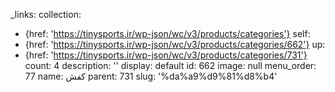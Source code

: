 _links:
  collection:
  - {href: 'https://tinysports.ir/wp-json/wc/v3/products/categories'}
  self:
  - {href: 'https://tinysports.ir/wp-json/wc/v3/products/categories/662'}
  up:
  - {href: 'https://tinysports.ir/wp-json/wc/v3/products/categories/731'}
count: 4
description: ''
display: default
id: 662
image: null
menu_order: 77
name: کفش
parent: 731
slug: '%da%a9%d9%81%d8%b4'
